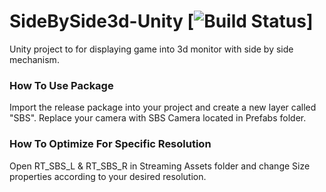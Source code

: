 # SideBySide3d-Unity [![Build Status](https://github.com/Aiei/SideBySide3d-Unity/releases)]
Unity project to for displaying game into 3d monitor with side by side mechanism.

### How To Use Package
Import the release package into your project and create a new layer called "SBS". Replace your camera with SBS Camera located in Prefabs folder.

### How To Optimize For Specific Resolution
Open RT_SBS_L & RT_SBS_R in Streaming Assets folder and change Size properties according to your desired resolution.
